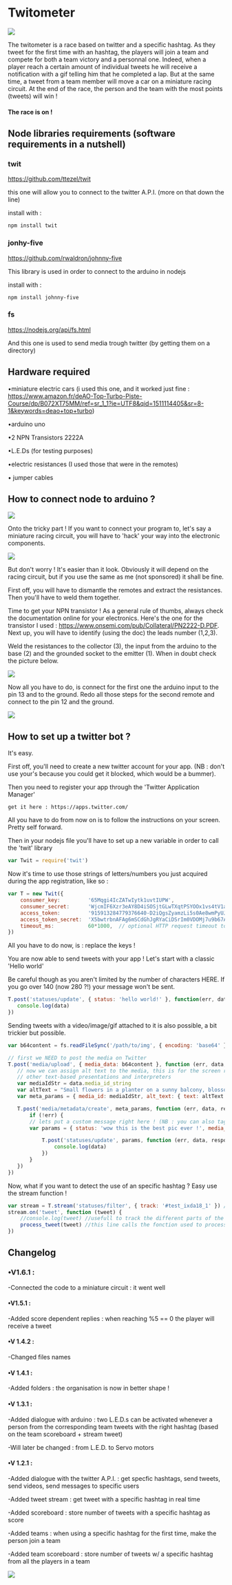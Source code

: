 # Twitometer
![](https://github.com/bastiencro/Twitometer/blob/master/assets/IMG_8911.JPG)

The twitometer is a race based on twitter and a specific hashtag. As they tweet for the first time with an hashtag, the players will join a team and compete for both a team victory and a personnal one. Indeed, when a player reach a certain amount of individual tweets he will receive a notification with a gif telling him that he completed a lap. But at the same time, a tweet from a team member will move a car on a miniature racing circuit. At the end of the race, the person and the team with the most points (tweets) will win !

#### The race is on !

## Node libraries requirements (software requirements in a nutshell)
### twit
https://github.com/ttezel/twit

this one will allow you to connect to the twitter A.P.I. (more on that down the line)

install with :

    npm install twit
    
 ### jonhy-five
 https://github.com/rwaldron/johnny-five
 
 This library is used in order to connect to the arduino in nodejs
 
 install with :

    npm install johnny-five

### fs
https://nodejs.org/api/fs.html

And this one is used to send media trough twitter (by getting them on a directory)
## Hardware required
•miniature electric cars (i used this one, and it worked just fine : https://www.amazon.fr/deAO-Top-Turbo-Piste-Course/dp/B072XT75MM/ref=sr_1_1?ie=UTF8&qid=1511114405&sr=8-1&keywords=deao+top+turbo)

•arduino uno

•2 NPN Transistors 2222A

•L.E.Ds (for testing purposes)

•electric resistances (I used those that were in the remotes)

• jumper cables

## How to connect node to arduino ?
![](https://github.com/bastiencro/Twitometer/blob/master/assets/IMG_8912.JPG)

Onto the tricky part ! If you want to connect your program to, let's say a miniature racing circuit, you will have to 'hack' your way into the electronic components. 

![](https://github.com/bastiencro/Twitometer/blob/master/assets/IMG_8896.JPG)

But don't worry ! It's easier than it look. Obviously it will depend on the racing circuit, but if you use the same as me (not sponsored) it shall be fine.

First off, you will have to dismantle the remotes and extract the resistances. Then you'll have to weld them together.

Time to get your NPN transistor ! As a general rule of thumbs, always check the documentation online for your electronics. Here's the one for the transistor I used : https://www.onsemi.com/pub/Collateral/PN2222-D.PDF. Next up, you will have to identify (using the doc) the leads number (1,2,3).

Weld the resistances to the collector (3), the input from the arduino to the base (2) and the grounded socket to the emitter (1). When in doubt check the picture below.

![](https://github.com/bastiencro/Twitometer/blob/master/assets/IMG_8915.JPG)

Now all you have to do, is connect for the first one the arduino input to the pin 13 and to the ground. Redo all those steps for the second remote and connect to the pin 12 and the ground.

![](https://github.com/bastiencro/Twitometer/blob/master/assets/IMG_8897.JPG)

## How to set up a twitter bot ?
It's easy.

First off, you'll need to create a new twitter account for your app. (NB : don't use your's because you could get it blocked, which would be a bummer).

Then you need to register your app through the 'Twitter Application Manager'
    
    get it here : https://apps.twitter.com/
 
 All you have to do from now on is to follow the instructions on your screen. Pretty self forward.
 
 Then in your nodejs file you'll have to set up a new variable in order to call the 'twit' library

```javascript
var Twit = require('twit')
```

 Now it's time to use those strings of letters/numbers you just acquired during the app registration, like so :
 
```javascript
var T = new Twit({
    consumer_key:         '65Mqgi4IcZATwIytk1uvtIUPW',
    consumer_secret:      'WjcmIF6Xzr3eAY8D4iSOSjtGLwTXqtPSYOOx1vs4tV1a4McEID',
    access_token:         '915913284779376640-D2iQgsZyamzLi5s0Ae8wmPyUJcZhoC8',
    access_token_secret:  'X5bwtrbnAFAg6mSCdGhJgRYaCiDSrIm0VDOMj7u9b67An',
    timeout_ms:           60*1000,  // optional HTTP request timeout to apply to all requests.
})
```

All you have to do now, is : replace the keys !

You are now able to send tweets with your app ! Let's start with a classic 'Hello world'

Be careful though as you aren't limited by the number of characters HERE. If you go over 140 (now 280 ?!) your message won't be sent.

 ```javascript
T.post('statuses/update', { status: 'hello world!' }, function(err, data, response) {
    console.log(data)
})
```

Sending tweets with a video/image/gif attached to it is also possible, a bit trickier but possible.
        
 ```javascript
var b64content = fs.readFileSync('/path/to/img', { encoding: 'base64' })

// first we NEED to post the media on Twitter
T.post('media/upload', { media_data: b64content }, function (err, data, response) {
    // now we can assign alt text to the media, this is for the screen readers and
    // other text-based presentations and interpreters
    var mediaIdStr = data.media_id_string
    var altText = "Small flowers in a planter on a sunny balcony, blossoming."
    var meta_params = { media_id: mediaIdStr, alt_text: { text: altText } }

    T.post('media/metadata/create', meta_params, function (err, data, response) {
        if (!err) {
        // lets put a custom message right here ! (NB : you can also tag someone if you want to)
        var params = { status: 'wow this is the best pic ever !', media_ids: [mediaIdStr] }

            T.post('statuses/update', params, function (err, data, response) {
                console.log(data)
            })
        }
    })
})
```

Now, what if you want to detect the use of an specific hashtag ? Easy use the stream function !

```javascript
var stream = T.stream('statuses/filter', { track: '#test_ixda18_1' }) // your hashtag here
stream.on('tweet', function (tweet) {
    //console.log(tweet) //usefull to track the different parts of the tweets you are getting
    process_tweet(tweet) //this line calls the fonction used to process the tweets in my code
})
```

## Changelog
### •V1.6.1 :
-Connected the code to a miniature circuit : it went well
#### •V1.5.1 :
-Added score dependent replies : when reaching %5 == 0 the player will receive a tweet
#### •V 1.4.2 : 
-Changed files names
#### •V 1.4.1 :
-Added folders : the organisation is now in better shape !
#### •V 1.3.1 :
-Added dialogue with arduino : two L.E.D.s can be activated whenever a person from the corresponding team tweets with the right hashtag (based on the team scoreboard + stream tweet)

-Will later be changed : from L.E.D. to Servo motors
#### •V 1.2.1 :
-Added dialogue with the twitter A.P.I. : get specfic hashtags, send tweets, send videos, send messages to specific users

-Added tweet stream : get tweet with a specific hashtag in real time

-Added scoreboard : store number of tweets with a specific hashtag as score

-Added teams : when using a specific hashtag for the first time, make the person join a team

-Added team scoreboard : store number of tweets w/ a specific hashtag from all the players in a team

![](https://github.com/bastiencro/Twitometer/blob/master/gif/fin.gif)
